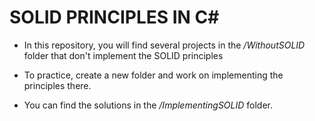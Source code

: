# SOLID PRINCIPLES IN C#

- In this repository, you will find several projects in the _/WithoutSOLID_ folder that don't implement the SOLID principles

- To practice, create a new folder and work on implementing the principles there.

- You can find the solutions in the _/ImplementingSOLID_ folder.